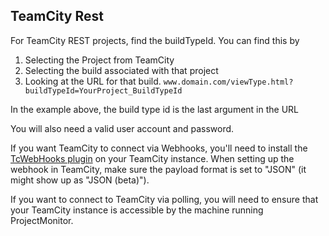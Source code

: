 ## TeamCity Rest

For TeamCity REST projects, find the buildTypeId. You can find this by

1. Selecting the Project from TeamCity
2. Selecting the build associated with that project
3. Looking at the URL for that build. ```www.domain.com/viewType.html?buildTypeId=YourProject_BuildTypeId```

In the example above, the build type id is the last argument in the URL

You will also need a valid user account and password.

If you want TeamCity to connect via Webhooks, you'll need to install the
[TcWebHooks plugin](http://sourceforge.net/apps/trac/tcplugins/wiki/TcWebHooks) on
your TeamCity instance. When setting up the webhook in TeamCity, make sure the payload
format is set to "JSON" (it might show up as "JSON (beta)").

If you want to connect to TeamCity via polling, you will need to ensure that your TeamCity instance
is accessible by the machine running ProjectMonitor.

